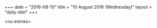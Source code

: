 +++
date = "2016-08-10"
title = "10 August 2016 (Wednesday)"
layout = "daily-diet"
+++


\<no entries\>

